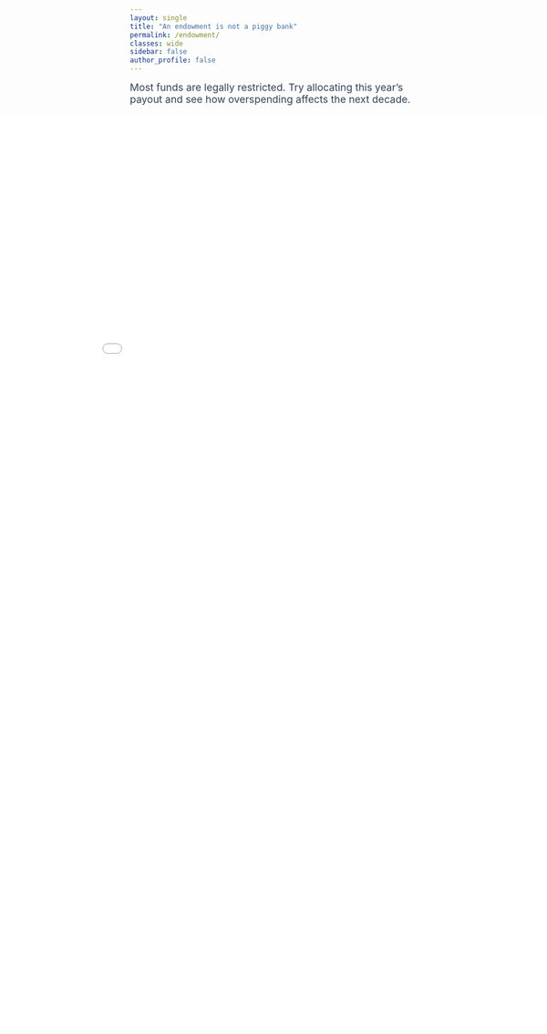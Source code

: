```yaml
---
layout: single
title: "An endowment is not a piggy bank"
permalink: /endowment/
classes: wide
sidebar: false
author_profile: false
---
```


<!-- Optional headline/dek (can delete these two lines if you want) -->
<p style="font-size:1.1rem; margin: 0 0 16px 0; color:#334155;">
  Most funds are legally restricted. Try allocating this year’s payout and see how overspending affects the next decade.
</p>

<!-- Full-bleed, centered iframe -->
<div class="viz-bleed">
  <iframe
    src="/viz/endowment/"
    title="An endowment is not a piggy bank"
    loading="eager"
    referrerpolicy="no-referrer-when-downgrade"
    style="width:100%; height:1600px; border:0; display:block;">
  </iframe>
</div>

<style>
/* Break out of the theme’s content column and go edge-to-edge */
.viz-bleed{
  width: 100vw;
  margin-left: calc(50% - 50vw);
  margin-right: calc(50% - 50vw);
  display: flex;
  justify-content: center; /* center the iframe on ultra-wide screens */
}

/* Let the viz breathe on large displays */
.viz-bleed > iframe{
  max-width: 1800px; /* bump to 2000px if you want it even wider */
  width: 100%;
  height: 1600px; /* tweak to taste */
}

/* Responsive height tweaks */
@media (max-width: 1024px){ .viz-bleed > iframe{ height: 1400px; } }
@media (max-width: 640px) { .viz-bleed > iframe{ height: 1200px; } }
</style>
